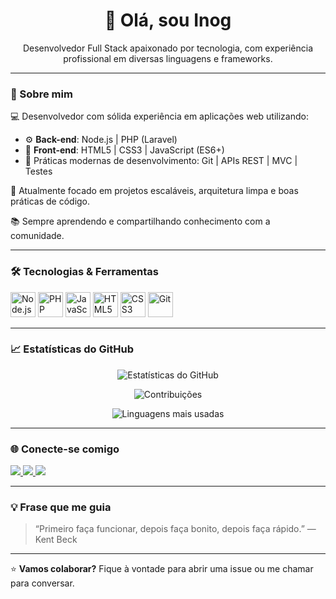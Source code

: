 <h1 align="center">👋 Olá, sou Inog</h1>
<p align="center">
  Desenvolvedor Full Stack apaixonado por tecnologia, com experiência profissional em diversas linguagens e frameworks.
</p>

---

### 🚀 Sobre mim

💻 Desenvolvedor com sólida experiência em aplicações web utilizando:

- ⚙️ **Back-end**: Node.js | PHP (Laravel)
- 🎨 **Front-end**: HTML5 | CSS3 | JavaScript (ES6+)
- 🧠 Práticas modernas de desenvolvimento: Git | APIs REST | MVC | Testes

🔭 Atualmente focado em projetos escaláveis, arquitetura limpa e boas práticas de código.

📚 Sempre aprendendo e compartilhando conhecimento com a comunidade.

---

### 🛠️ Tecnologias & Ferramentas

<p align="left">
  <img src="https://cdn.jsdelivr.net/gh/devicons/devicon/icons/nodejs/nodejs-original.svg" width="40" alt="Node.js" />
  <img src="https://cdn.jsdelivr.net/gh/devicons/devicon/icons/php/php-original.svg" width="40" alt="PHP" />
  <img src="https://cdn.jsdelivr.net/gh/devicons/devicon/icons/javascript/javascript-original.svg" width="40" alt="JavaScript" />
  <img src="https://cdn.jsdelivr.net/gh/devicons/devicon/icons/html5/html5-original.svg" width="40" alt="HTML5" />
  <img src="https://cdn.jsdelivr.net/gh/devicons/devicon/icons/css3/css3-original.svg" width="40" alt="CSS3" />
  <img src="https://cdn.jsdelivr.net/gh/devicons/devicon/icons/git/git-original.svg" width="40" alt="Git" />
</p>

---

### 📈 Estatísticas do GitHub

<p align="center">
  <img src="https://github-readme-stats.vercel.app/api?username=SEU_USUARIO&show_icons=true&theme=radical" alt="Estatísticas do GitHub" />
</p>
<p align="center">
  <img src="https://github-readme-streak-stats.herokuapp.com/?user=SEU_USUARIO&theme=radical" alt="Contribuições" />
</p>
<p align="center">
  <img src="https://github-readme-stats.vercel.app/api/top-langs/?username=SEU_USUARIO&layout=compact&theme=radical" alt="Linguagens mais usadas" />
</p>

---

### 🌐 Conecte-se comigo

<p align="left">
  <a href="https://www.linkedin.com/in/SEU-LINKEDIN" target="_blank">
    <img src="https://img.shields.io/badge/-LinkedIn-0A66C2?style=for-the-badge&logo=linkedin&logoColor=white" />
  </a>
  <a href="mailto:SEU-EMAIL@gmail.com">
    <img src="https://img.shields.io/badge/-Email-EA4335?style=for-the-badge&logo=gmail&logoColor=white" />
  </a>
  <a href="https://SEU-PORTFOLIO.com" target="_blank">
    <img src="https://img.shields.io/badge/-Portfólio-000000?style=for-the-badge&logo=About.me&logoColor=white" />
  </a>
</p>

---

### 💡 Frase que me guia

> “Primeiro faça funcionar, depois faça bonito, depois faça rápido.” — Kent Beck

---

⭐️ **Vamos colaborar?** Fique à vontade para abrir uma issue ou me chamar para conversar.
